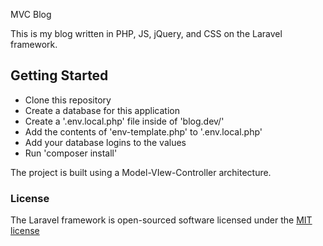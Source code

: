 MVC Blog

This is my blog written in PHP, JS, jQuery, and CSS on the Laravel framework.

## Getting Started
- Clone this repository
- Create a database for this application
- Create a '.env.local.php' file inside of 'blog.dev/'
- Add the contents of 'env-template.php' to '.env.local.php'
- Add your database logins to the values
- Run 'composer install'

The project is built using a Model-VIew-Controller architecture.

### License

The Laravel framework is open-sourced software licensed under the [MIT license](http://opensource.org/licenses/MIT)

